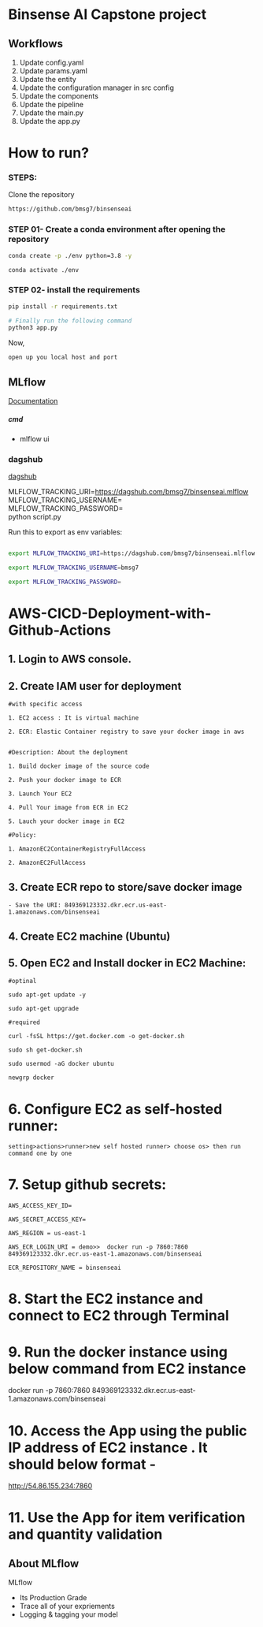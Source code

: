 # Binsense AI Capstone project


## Workflows

1. Update config.yaml
2. Update params.yaml
3. Update the entity
4. Update the configuration manager in src config
5. Update the components
6. Update the pipeline 
7. Update the main.py
8. Update the app.py



# How to run?
### STEPS:

Clone the repository

```bash
https://github.com/bmsg7/binsenseai
```
### STEP 01- Create a conda environment after opening the repository

```bash
conda create -p ./env python=3.8 -y
```

```bash
conda activate ./env
```


### STEP 02- install the requirements
```bash
pip install -r requirements.txt
```


```bash
# Finally run the following command
python3 app.py
```

Now,
```bash
open up you local host and port
```



## MLflow

[Documentation](https://mlflow.org/docs/latest/index.html)


##### cmd
- mlflow ui

### dagshub
[dagshub](https://dagshub.com/)

MLFLOW_TRACKING_URI=https://dagshub.com/bmsg7/binsenseai.mlflow \
MLFLOW_TRACKING_USERNAME= \
MLFLOW_TRACKING_PASSWORD= \
python script.py

Run this to export as env variables:

```bash

export MLFLOW_TRACKING_URI=https://dagshub.com/bmsg7/binsenseai.mlflow

export MLFLOW_TRACKING_USERNAME=bmsg7 

export MLFLOW_TRACKING_PASSWORD=

```
# AWS-CICD-Deployment-with-Github-Actions

## 1. Login to AWS console.

## 2. Create IAM user for deployment

	#with specific access

	1. EC2 access : It is virtual machine

	2. ECR: Elastic Container registry to save your docker image in aws


	#Description: About the deployment

	1. Build docker image of the source code

	2. Push your docker image to ECR

	3. Launch Your EC2 

	4. Pull Your image from ECR in EC2

	5. Lauch your docker image in EC2

	#Policy:

	1. AmazonEC2ContainerRegistryFullAccess

	2. AmazonEC2FullAccess

	
## 3. Create ECR repo to store/save docker image
    - Save the URI: 849369123332.dkr.ecr.us-east-1.amazonaws.com/binsenseai

	
## 4. Create EC2 machine (Ubuntu) 

## 5. Open EC2 and Install docker in EC2 Machine:
	
	
	#optinal

	sudo apt-get update -y

	sudo apt-get upgrade
	
	#required

	curl -fsSL https://get.docker.com -o get-docker.sh

	sudo sh get-docker.sh

	sudo usermod -aG docker ubuntu

	newgrp docker
	
# 6. Configure EC2 as self-hosted runner:
    setting>actions>runner>new self hosted runner> choose os> then run command one by one


# 7. Setup github secrets:

    AWS_ACCESS_KEY_ID=

    AWS_SECRET_ACCESS_KEY=

    AWS_REGION = us-east-1

    AWS_ECR_LOGIN_URI = demo>>  docker run -p 7860:7860  849369123332.dkr.ecr.us-east-1.amazonaws.com/binsenseai

    ECR_REPOSITORY_NAME = binsenseai


# 8. Start the EC2 instance and connect to EC2 through Terminal



# 9. Run the docker instance using below command from EC2 instance

 docker run -p 7860:7860  849369123332.dkr.ecr.us-east-1.amazonaws.com/binsenseai

# 10. Access the App using the public IP address of EC2 instance . It should below format - 

 http://54.86.155.234:7860


# 11. Use the App for item verification and quantity validation  

## About MLflow 
MLflow

 - Its Production Grade
 - Trace all of your expriements
 - Logging & tagging your model
